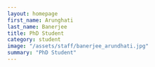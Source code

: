 ```yaml
---
layout: homepage
first_name: Arunghati
last_name: Banerjee
title: PhD Student
category: student
image: "/assets/staff/banerjee_arundhati.jpg"
summary: "PhD Student"
---
```


